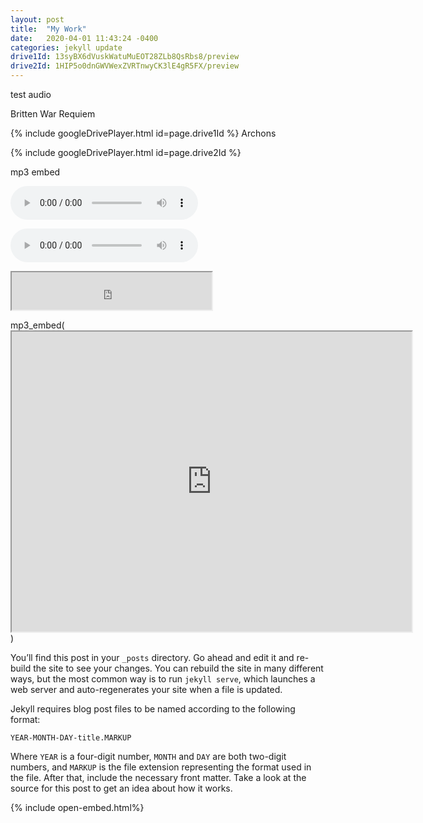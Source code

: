 ```yaml
---
layout: post
title:  "My Work"
date:   2020-04-01 11:43:24 -0400
categories: jekyll update
drive1Id: 13syBX6dVuskWatuMuEOT28ZLb8QsRbs8/preview
drive2Id: 1HIP5o0dnGWVWexZVRTnwyCK3lE4gR5FX/preview
---
```


test audio

Britten War Requiem

{% include googleDrivePlayer.html id=page.drive1Id %}
Archons

{% include googleDrivePlayer.html id=page.drive2Id %}

mp3 embed

<audio src="https://drive.google.com/file/d/1rztmooNmzDiLrM_XYtI_p8j_IlUPhPNd/preview" controls preload></audio>


<audio src="https://stefanwiebe.com/Stereotype_FinalMix.mp3" controls preload></audio>


<iframe src="https://drive.google.com/file/d/1rztmooNmzDiLrM_XYtI_p8j_IlUPhPNd/preview" width="320" height="60"></iframe>

mp3_embed(<iframe src="https://drive.google.com/file/d/1rztmooNmzDiLrM_XYtI_p8j_IlUPhPNd/preview" width="640" height="480"></iframe>)


You’ll find this post in your `_posts` directory. Go ahead and edit it and re-build the site to see your changes. You can rebuild the site in many different ways, but the most common way is to run `jekyll serve`, which launches a web server and auto-regenerates your site when a file is updated.

Jekyll requires blog post files to be named according to the following format:

`YEAR-MONTH-DAY-title.MARKUP`

Where `YEAR` is a four-digit number, `MONTH` and `DAY` are both two-digit numbers, and `MARKUP` is the file extension representing the format used in the file. After that, include the necessary front matter. Take a look at the source for this post to get an idea about how it works.

{% include open-embed.html%}